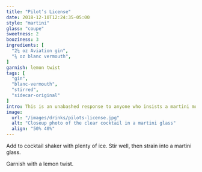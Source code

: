 ```yaml
---
title: "Pilot’s License"
date: 2018-12-10T12:24:35-05:00
style: "martini"
glass: "coupe"
sweetness: 2
booziness: 3
ingredients: [
  "2¼ oz Aviation gin",
  "¾ oz blanc vermouth",
]
garnish: lemon twist
tags: [
  "gin",
  "blanc-vermouth",
  "stirred",
  "sidecar-original"
]
intro: This is an unabashed response to anyone who insists a martini must be dry. Aviation is a sweeter, less juniper-heavy gin that shines with a moderately sweet blanc vermouth.
image:
  url: "/images/drinks/pilots-license.jpg"
  alt: "Closeup photo of the clear cocktail in a martini glass"
  align: "50% 40%"
---
```

Add to cocktail shaker with plenty of ice. Stir well, then strain into a martini glass.

Garnish with a lemon twist.
